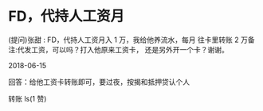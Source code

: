 # FD，代持人工资月

(提问)张甜 : FD，代持人工资月入 1 万，我给他养流水，每月 往卡里转账 2 万备注:代发工资，可以吗？打入他原来工资卡， 还是另外开一个卡？谢谢。

2018-06-15

回答：给他工资卡转账即可，要过夜，按揭和抵押贷认个人

转账 ls(1 赞)